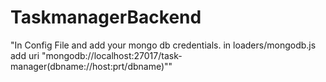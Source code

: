 # TaskmanagerBackend


"In Config File and add your mongo db credentials. in loaders/mongodb.js add uri "mongodb://localhost:27017/task-manager(dbname://host:prt/dbname)"" 

